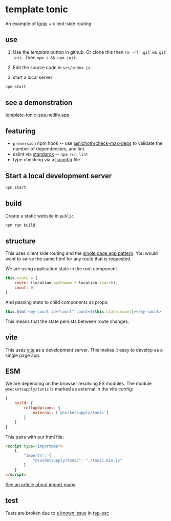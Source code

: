 # template tonic
An example of [tonic](https://tonicframework.dev/) + client-side routing.

## use
1. Use the *template* button in github. Or clone this then `rm -rf .git && git init`. Then `npm i && npm init`.

2. Edit the source code in `src/index.js`.

3. start a local server

```bash
npm start
```

## see a demonstration
[template-tonic-spa.netlify.app](https://template-tonic-spa.netlify.app/)

## featuring
* `preversion` npm hook -- use [@nichoth/check-max-deps](https://github.com/nichoth/check-max-deps) to validate the number of dependencies, and lint.
* eslint via [standardx](https://www.npmjs.com/package/standardx) -- `npm run lint`
* type checking via a [jsconfig](https://code.visualstudio.com/docs/languages/jsconfig) file

## Start a local development server
```bash
npm start
```

## build
Create a static website in `public`

```bash
npm run build
```

## structure
This uses client side routing and the [single page app pattern](https://developer.mozilla.org/en-US/docs/Glossary/SPA). You would want to serve the same html for any route that is requested. 

We are using application state in the root component
```js
this.state = {
    route: (location.pathname + location.search),
    count: 0
}
```

And passing state to child components as props:
```js
this.html`<my-count id="count" count=${this.state.count}></my-count>`
```

This means that the state persists between route changes.

## vite
This uses [vite](https://vitejs.dev/) as a development server. This makes it easy to develop as a single page app.

## ESM
We are depending on the browser resolving ES modules. The module `@socketsupply/tonic` is marked as external in the vite config:

```js
{
    build: {
        rollupOptions: {
            external: ['@socketsupply/tonic']
        }
    }
}
```

This pairs with our html file:
```html
<script type="importmap">
    {
        "imports": {
            "@socketsupply/tonic": "./tonic.min.js"
        }
    }
</script>
```

[See an article about import maps](https://www.honeybadger.io/blog/import-maps/) 

## test
Tests are broken due to [a known issue](https://github.com/nichoth/tap-ssc/issues/9) in [tap-ssc](https://github.com/nichoth/tap-ssc)
